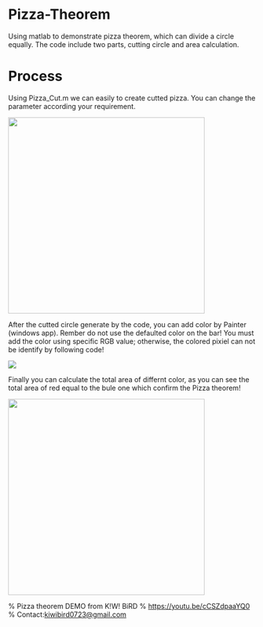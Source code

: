 # Pizza-Theorem
Using matlab to demonstrate pizza theorem, which can divide a circle equally. The code include two parts, cutting circle and area calculation.


# Process 

Using Pizza_Cut.m we can easily to create cutted pizza.
You can change the parameter according your requirement.

<img src="https://user-images.githubusercontent.com/61679675/141653435-b64c6672-eec9-402e-b052-654e21568fd2.png" width="400">

After the cutted circle generate by the code, you can add color by Painter (windows app).
Rember do not use the defaulted color on the bar! 
You must add the color using specific RGB value; otherwise, the colored pixiel can not be identify by following code!

<img src="https://user-images.githubusercontent.com/61679675/141653732-91559dfb-7a34-4b70-bbc3-a938b003a83d.png" >

Finally you can calculate the total area of differnt color, as you can see the total area of red equal to the bule one which confirm the Pizza theorem!

<img src="https://user-images.githubusercontent.com/61679675/141654063-e6d87489-9445-4afb-85d2-e750ba540c2e.png" width="400">


% Pizza theorem DEMO from K!W! BiRD 
% https://youtu.be/cCSZdpaaYQ0
% Contact:kiwibird0723@gmail.com
